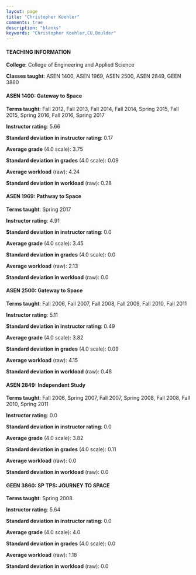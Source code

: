 ```yaml
---
layout: page
title: "Christopher Koehler" 
comments: true
description: "blanks"
keywords: "Christopher Koehler,CU,Boulder"
---
```

<head>
<script src="https://ajax.googleapis.com/ajax/libs/jquery/2.1.3/jquery.min.js"></script>
<script src="https://dl.dropboxusercontent.com/s/pc42nxpaw1ea4o9/highcharts.js?dl=0"></script>
<!-- <script src="../assets/js/highcharts.js"></script> -->
<style type="text/css">@font-face {
	font-family: "Bebas Neue";
	src: url(https://www.filehosting.org/file/details/544349/BebasNeue Regular.otf) format("opentype");
	}
	h1.Bebas { 
		font-family: "Bebas Neue", Verdana, Tahoma;
	}
</style>
</head>
	   
#### TEACHING INFORMATION

**College**: College of Engineering and Applied Science

**Classes taught**: ASEN 1400, ASEN 1969, ASEN 2500, ASEN 2849, GEEN 3860

#### ASEN 1400: Gateway to Space

**Terms taught**: Fall 2012, Fall 2013, Fall 2014, Fall 2014, Spring 2015, Fall 2015, Spring 2016, Fall 2016, Spring 2017

**Instructor rating**: 5.66

**Standard deviation in instructor rating**: 0.17

**Average grade** (4.0 scale): 3.75

**Standard deviation in grades** (4.0 scale): 0.09

**Average workload** (raw): 4.24

**Standard deviation in workload** (raw): 0.28

#### ASEN 1969: Pathway to Space

**Terms taught**: Spring 2017

**Instructor rating**: 4.91

**Standard deviation in instructor rating**: 0.0

**Average grade** (4.0 scale): 3.45

**Standard deviation in grades** (4.0 scale): 0.0

**Average workload** (raw): 2.13

**Standard deviation in workload** (raw): 0.0

#### ASEN 2500: Gateway to Space

**Terms taught**: Fall 2006, Fall 2007, Fall 2008, Fall 2009, Fall 2010, Fall 2011

**Instructor rating**: 5.11

**Standard deviation in instructor rating**: 0.49

**Average grade** (4.0 scale): 3.82

**Standard deviation in grades** (4.0 scale): 0.09

**Average workload** (raw): 4.15

**Standard deviation in workload** (raw): 0.48

#### ASEN 2849: Independent Study

**Terms taught**: Fall 2006, Spring 2007, Fall 2007, Spring 2008, Fall 2008, Fall 2010, Spring 2011

**Instructor rating**: 0.0

**Standard deviation in instructor rating**: 0.0

**Average grade** (4.0 scale): 3.82

**Standard deviation in grades** (4.0 scale): 0.11

**Average workload** (raw): 0.0

**Standard deviation in workload** (raw): 0.0

#### GEEN 3860: SP TPS: JOURNEY TO SPACE

**Terms taught**: Spring 2008

**Instructor rating**: 5.64

**Standard deviation in instructor rating**: 0.0

**Average grade** (4.0 scale): 4.0

**Standard deviation in grades** (4.0 scale): 0.0

**Average workload** (raw): 1.18

**Standard deviation in workload** (raw): 0.0

